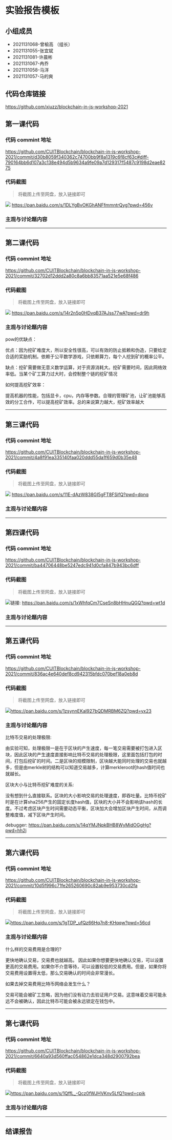 # 实验报告模板

## 小组成员

- 2021131068-曾榆高 （组长）
- 2021131055-张宜斌
- 2021131081-许晨彬
- 2021131067-冉乔
- 2021131058-马洋
- 2021131057-马的爽


## 代码仓库链接

https://github.com/xiuzz/blockchain-in-js-workshop-2021



## 第一课代码


### 代码 commint 地址

https://github.com/CUITBlockchain/blockchain-in-js-workshop-2021/commit/d30b8059f340362c74700bb9f8a1319c6f8cf63c#diff-790164bb6d107a3c138e494d5b9634a9fe09a7d129317f5487c9198d2eae8275

### 代码截图

> 将截图上传至网盘，放入链接即可

![](链接)
 https://pan.baidu.com/s/1DLYgBvOKGhANFfmmntrQyg?pwd=456v 

### 主观与讨论题内容

---




## 第二课代码


### 代码 commint 地址

https://github.com/CUITBlockchain/blockchain-in-js-workshop-2021/commit/32702d12ddd2a80c8a6bb83571aa521e5e68f486



### 代码截图

> 将截图上传至网盘，放入链接即可

![](链接)
https://pan.baidu.com/s/14r2n5p0HDvqB37AJss77wA?pwd=dr9h

### 主观与讨论题内容
pow的优缺点：

优点：因为挖矿难度大，所以安全性很高，可以有效的防止抵赖和伪造，只要给定合适的奖励机制。依赖于公平数学游戏，只依赖算力，每个人挖到矿的概率公平。

缺点：挖矿需要做无意义数学运算，对于资源消耗大。挖矿需要时间，因此网络效率低。当某个矿工算力过大时，会控制整个链的挖矿情况

如何提高挖矿效率：

提高机器的性能，包括显卡，cpu，内存等参数。合理的管理矿池，让矿池能够高效的分工合作，可以提高挖矿效率。总的来说算力越大，挖矿效率越大

---


## 第三课代码


### 代码 commint 地址

https://github.com/CUITBlockchain/blockchain-in-js-workshop-2021/commit/4a8f91ea335140faa020ddd55da1f659d0b35e48


### 代码截图

> 将截图上传至网盘，放入链接即可

![](链接) https://pan.baidu.com/s/11E-dAzW838GI5gFT8FSifQ?pwd=dpnq 

### 主观与讨论题内容



---




## 第四课代码


### 代码 commint 地址

https://github.com/CUITBlockchain/blockchain-in-js-workshop-2021/commit/ba44706448be5247edc941d0cfa847b943bc6dff


### 代码截图

> 将截图上传至网盘，放入链接即可

![](链接)链接: https://pan.baidu.com/s/1xWhfqCm7CseSn8bHHnuQGQ?pwd=wt1d 


### 主观与讨论题内容



---




## 第五课代码


### 代码 commint 地址

https://github.com/CUITBlockchain/blockchain-in-js-workshop-2021/commit/836ac4e640def8cd942315bfdc070bef18a0eb8d


### 代码截图

> 将截图上传至网盘，放入链接即可

![](链接)https://pan.baidu.com/s/1zsynnEKaI927bQDMRBM6ZQ?pwd=yx23


### 主观与讨论题内容

⽐特币交易的处理极限:

由实验可知，处理极限一是在于区块的产生速度，每一笔交易需要被打包进入区块，因此区块的产生速度直接影响比特币交易的处理极限，这里面包括打包的时间，打包后挖矿的时间。二是区块的规模限制，区块越大能同时处理的交易也就越多，但是由merkle树的结构可以知道交易越多，计算merkleroot的hash值时间也就越长。

区块⼤⼩与⽐特币挖矿难度的关系:


没有想到什么直接联系。区块的大小影响交易的处理速度，即吞吐量。比特币挖矿时是在计算sha256产生的固定长度hash值，区块的大小并不会影响该hash的长度。不过考虑区块产生时间需要动态平衡，区块加大会增加区块产生时间，从而调整难度值，减下区块产生时间。


debugger:
https://pan.baidu.com/s/14qYMJNpkBHB8WyMidOGgHg?pwd=hh2j


---




## 第六课代码


### 代码 commint 地址

https://github.com/CUITBlockchain/blockchain-in-js-workshop-2021/commit/10d5f996c71fe265260690c82ab9e953730cd2fa


### 代码截图

> 将截图上传至网盘，放入链接即可

![](图片链接放这里)https://pan.baidu.com/s/1gTDP_ufQz66Hq7n8-KHqqw?pwd=56cd

### 主观与讨论题内容

什么样的交易费⽤是合理的?

更快地确认交易，交易费也就越高。 因此如果你想要更快地确认交易，可以设置更高的交易费用。如果你不介意等待，可以设置较低的交易费用。但是，如果你将交易费用设置得太低，那么交易确认的时间会非常漫长。

如果去掉交易费⽤⽐特币⽹络会发⽣什么？

交易可能会被矿工忽略，因为他们没有动力去验证用户交易。这意味着交易可能永远不会被确认，因此比特币可能会被永远锁定在钱包中。

---

## 第七课代码


### 代码 commint 地址

https://github.com/CUITBlockchain/blockchain-in-js-workshop-2021/commit/6640a93d560ffac054862e1dca348d2900792bea

### 代码截图

> 将截图上传至网盘，放入链接即可

![](图片链接放这里)https://pan.baidu.com/s/1QffL_-Qcz0fWJHVKnv5LfQ?pwd=cpik

### 主观与讨论题内容


---


## 结课报告






